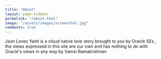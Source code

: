 ```yaml
---
title: "About"
layout: page-sidebar
permalink: "/about.html"
image: "/assets/images/screenshot.jpg"
comments: true
---
```

Json Loves Yaml is a cloud native love story brought to you by Oracle SEs , the views expressed in this site are our own and has nothing to do with Oracle's views in any way <i class="fa fa-heart text-danger"></i> by Vamsi Ramakrishnan